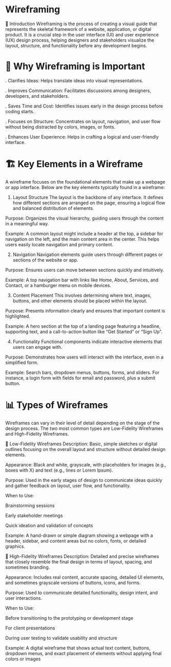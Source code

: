 # Wireframing


📄 Introduction
Wireframing is the process of creating a visual guide that represents the skeletal framework of a website, application, or digital product. It is a crucial step in the user interface (UI) and user experience (UX) design process, helping designers and stakeholders visualize the layout, structure, and functionality before any development begins.


# 🎯 Why Wireframing is Important
. Clarifies Ideas: Helps translate ideas into visual representations.

. Improves Communication: Facilitates discussions among designers, developers, and stakeholders.

. Saves Time and Cost: Identifies issues early in the design process before coding starts.

. Focuses on Structure: Concentrates on layout, navigation, and user flow without being distracted by colors, images, or fonts.

. Enhances User Experience: Helps in crafting a logical and user-friendly interface.


# 🏗️ Key Elements in a Wireframe
A wireframe focuses on the foundational elements that make up a webpage or app interface. Below are the key elements typically found in a wireframe:

1. Layout Structure
The layout is the backbone of any interface. It defines how different sections are arranged on the page, ensuring a logical flow and balanced distribution of elements.

Purpose: Organizes the visual hierarchy, guiding users through the content in a meaningful way.

Example: A common layout might include a header at the top, a sidebar for navigation on the left, and the main content area in the center. This helps users easily locate navigation and primary content.

2. Navigation
Navigation elements guide users through different pages or sections of the website or app.

Purpose: Ensures users can move between sections quickly and intuitively.

Example: A top navigation bar with links like Home, About, Services, and Contact, or a hamburger menu on mobile devices.

3. Content Placement
This involves determining where text, images, buttons, and other elements should be placed within the layout.

Purpose: Presents information clearly and ensures that important content is highlighted.

Example: A hero section at the top of a landing page featuring a headline, supporting text, and a call-to-action button like “Get Started” or “Sign Up”.

4. Functionality
Functional components indicate interactive elements that users can engage with.

Purpose: Demonstrates how users will interact with the interface, even in a simplified form.

Example: Search bars, dropdown menus, buttons, forms, and sliders. For instance, a login form with fields for email and password, plus a submit button.


# 📊 Types of Wireframes
Wireframes can vary in their level of detail depending on the stage of the design process. The two most common types are Low-Fidelity Wireframes and High-Fidelity Wireframes.

🔹 Low-Fidelity Wireframes
Description: Basic, simple sketches or digital outlines focusing on the overall layout and structure without detailed design elements.

Appearance: Black and white, grayscale, with placeholders for images (e.g., boxes with X) and text (e.g., lines or Lorem Ipsum).

Purpose: Used in the early stages of design to communicate ideas quickly and gather feedback on layout, user flow, and functionality.

When to Use:

Brainstorming sessions

Early stakeholder meetings

Quick ideation and validation of concepts

Example: A hand-drawn or simple diagram showing a webpage with a header, sidebar, and content areas but no colors, fonts, or detailed graphics.

🔸 High-Fidelity Wireframes
Description: Detailed and precise wireframes that closely resemble the final design in terms of layout, spacing, and sometimes branding.

Appearance: Includes real content, accurate spacing, detailed UI elements, and sometimes grayscale versions of buttons, icons, and forms.

Purpose: Used to communicate detailed functionality, design intent, and user interactions.

When to Use:

Before transitioning to the prototyping or development stage

For client presentations

During user testing to validate usability and structure

Example: A digital wireframe that shows actual text content, buttons, dropdown menus, and exact placement of elements without applying final colors or images
